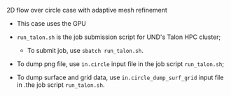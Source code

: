 2D flow over circle case with adaptive mesh refinement
 - This case uses the GPU
 - `run_talon.sh` is the job submission script for UND's Talon HPC cluster;
   - To submit job, use `sbatch run_talon.sh`.
    
- To dump png file, use `in.circle` input file in the job script `run_talon.sh`;
- To dump surface and grid data, use `in.circle_dump_surf_grid` input file in
 .the job script `run_talon.sh`.
